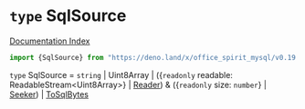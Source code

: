 # `type` SqlSource

[Documentation Index](../README.md)

```ts
import {SqlSource} from "https://deno.land/x/office_spirit_mysql/v0.19.3/mod.ts"
```

`type` SqlSource = `string` | Uint8Array | (\{`readonly` readable: ReadableStream\<Uint8Array>} | [Reader](../interface.Reader/README.md)) \& (\{`readonly` size: `number`} | [Seeker](../interface.Seeker/README.md)) | [ToSqlBytes](../private.interface.ToSqlBytes/README.md)